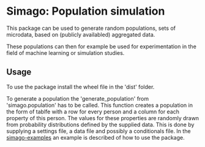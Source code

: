 # Simago: Population simulation

This package can be used to generate random populations, sets of microdata, based
on (publicly availabled) aggregated data.  

These populations can then for example be used for experimentation in the field
of machine learning or simulation studies.

## Usage
To use the package install the wheel file in the 'dist' folder. 

To generate a population the 'generate_population' from 'simago.population' has
to be called. This function creates a population in the form of tablfe with a
row for every person and a column for each property of this person. The values
for these properties are randomly drawn from probability distributions defined
by the supplied data. This is done by supplying a settings file, a data file and
possibly a conditionals file. In the
[simago-examples](www.github.com/alexanderharms/simago-examples) an example is
described of how to use the package.
